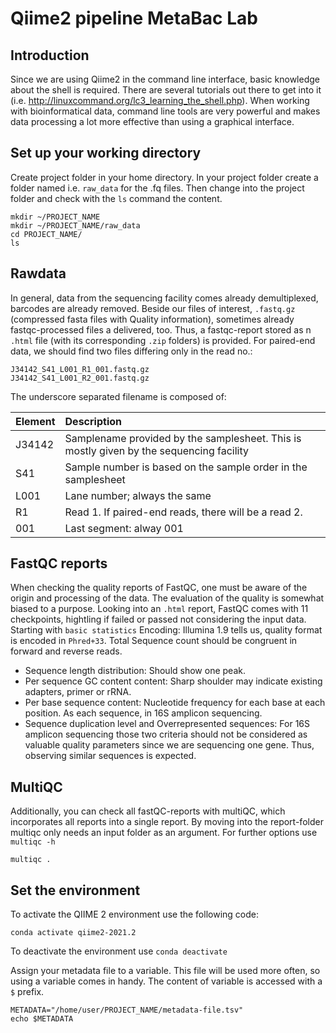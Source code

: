 # Qiime2 pipeline MetaBac Lab

## Introduction

Since we are using Qiime2 in the command line interface, basic knowledge about the shell is required. There are several tutorials out there to get into it (i.e. <http://linuxcommand.org/lc3_learning_the_shell.php>). When working with bioinformatical data, command line tools are very powerful and makes data processing a lot more effective than using a graphical interface. 

## Set up your working directory

Create project folder in your home directory. In your project folder create a folder named i.e. `raw_data` for the .fq files. Then change into the project folder and check with the `ls` command the content.

```{bash}
mkdir ~/PROJECT_NAME
mkdir ~/PROJECT_NAME/raw_data 
cd PROJECT_NAME/
ls
```


## Rawdata

In general, data from the sequencing facility comes already demultiplexed, barcodes are already removed. Beside our files of interest, `.fastq.gz` (compressed fasta files with Quality information), sometimes already fastqc-processed files a delivered, too. Thus, a fastqc-report stored as n `.html` file (with its corresponding `.zip` folders) is provided. For paired-end data, we should find two files differing only in the read no.:

```{bash}
J34142_S41_L001_R1_001.fastq.gz
J34142_S41_L001_R2_001.fastq.gz
```
The underscore separated filename is composed of:

| Element | Description |
| :------ | :---------- |
| J34142 | Samplename provided by the samplesheet. This is mostly given by the sequencing facility |
| S41 | Sample number is based on the sample order in the samplesheet |
| L001 | Lane number; always the same | 
| R1 | Read 1. If paired-end reads, there will be a read 2. 
| 001 | Last segment: alway 001 |

## FastQC reports

When checking the quality reports of FastQC, one must be aware of the origin and processing of the data. The evaluation of the quality is somewhat biased to a purpose. Looking into an `.html` report, FastQC comes with 11 checkpoints, hightling if failed or passed not considering the input data. Starting with `basic statistics` Encoding: Illumina 1.9 tells us, quality format is encoded in `Phred+33`. Total Sequence count should be congruent in forward and reverse reads. 

+ Sequence length distribution: Should show one peak.
+ Per sequence GC content content: Sharp shoulder may indicate existing adapters, primer or rRNA. 
+ Per base sequence content: Nucleotide frequency for each base at each position. As each sequence, in 16S amplicon sequencing.  
+ Sequence duplication level and  Overrepresented sequences: For 16S amplicon sequencing those two criteria should not be considered as valuable quality parameters since we are sequencing one gene. Thus, observing similar sequences is expected. 

## MultiQC

Additionally, you can check all fastQC-reports with multiQC, which incorporates all reports into a single report. By moving into the report-folder multiqc only needs an input folder as an argument. For further options use `multiqc -h`

```{bash}
multiqc .
```

## Set the environment 

To activate the QIIME 2 environment use the following code:

```{bash}
conda activate qiime2-2021.2
```
To deactivate the environment use `conda deactivate`




Assign your metadata file to a variable. This file will be used more often, so using a variable comes in handy. The content of variable is accessed with a `$` prefix. 

```{bash}
METADATA="/home/user/PROJECT_NAME/metadata-file.tsv"
echo $METADATA
```

